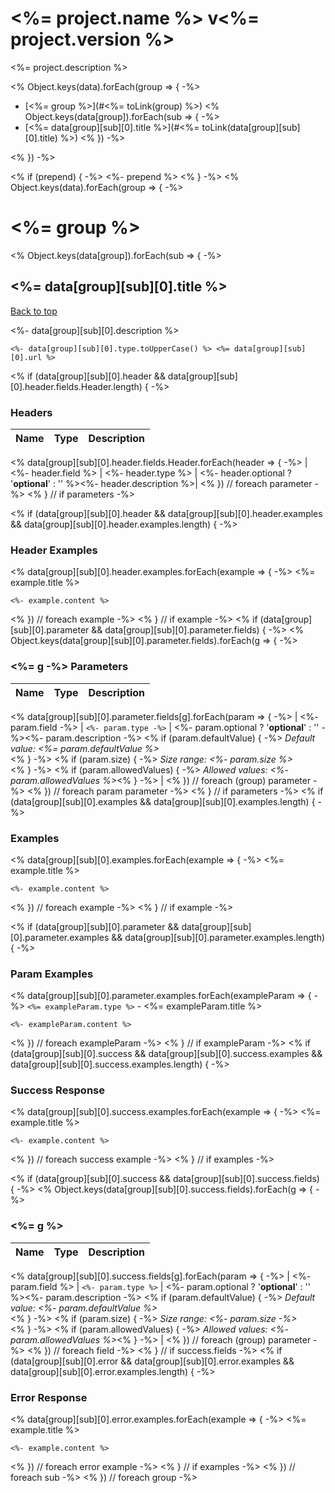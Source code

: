 <a name="top"></a>
# <%= project.name %> v<%= project.version %>

<%= project.description %>

<% Object.keys(data).forEach(group => { -%>
- [<%= group %>](#<%= toLink(group) %>)
	<% Object.keys(data[group]).forEach(sub => { -%>
- [<%= data[group][sub][0].title %>](#<%= toLink(data[group][sub][0].title) %>)
	<% }) -%>

<% }) -%>

<% if (prepend) { -%>
<%- prepend %>
<% } -%>
<% Object.keys(data).forEach(group => { -%>
# <a name='<%= toLink(group) %>'></a> <%= group %>

<% Object.keys(data[group]).forEach(sub => { -%>
## <a name='<%= toLink(data[group][sub][0].title) %>'></a> <%= data[group][sub][0].title %>
[Back to top](#top)

<%- data[group][sub][0].description %>
```
<%- data[group][sub][0].type.toUpperCase() %> <%= data[group][sub][0].url %>
```
<% if (data[group][sub][0].header && data[group][sub][0].header.fields.Header.length) { -%>
### Headers
| Name    | Type      | Description                          |
|---------|-----------|--------------------------------------|
<% data[group][sub][0].header.fields.Header.forEach(header => { -%>
| <%- header.field %> | <%- header.type %> | <%- header.optional ? '**optional**' : '' %><%- header.description %>|
<% }) // foreach parameter -%>
<% } // if parameters -%>

<% if (data[group][sub][0].header && data[group][sub][0].header.examples && data[group][sub][0].header.examples.length) { -%>

### Header Examples
<% data[group][sub][0].header.examples.forEach(example => { -%>
<%= example.title %>
```
<%- example.content %>
```
<% }) // foreach example -%>
<% } // if example -%>
<% if (data[group][sub][0].parameter && data[group][sub][0].parameter.fields) { -%>
<% Object.keys(data[group][sub][0].parameter.fields).forEach(g => { -%>
### <%= g -%> Parameters
| Name     | Type       | Description                           |
|:---------|:-----------|:--------------------------------------|
<% data[group][sub][0].parameter.fields[g].forEach(param => { -%>
| <%- param.field -%> | `<%- param.type -%>` | <%- param.optional ? '**optional**' : '' -%><%- param.description -%>
<% if (param.defaultValue) { -%>
_Default value: <%= param.defaultValue %>_<br><% } -%>
<% if (param.size) { -%>
_Size range: <%- param.size %>_<br><% } -%>
<% if (param.allowedValues) { -%>
_Allowed values: <%- param.allowedValues %>_<% } -%> |
<% }) // foreach (group) parameter -%>
<% }) // foreach param parameter -%>
<% } // if parameters -%>
<% if (data[group][sub][0].examples && data[group][sub][0].examples.length) { -%>

### Examples
<% data[group][sub][0].examples.forEach(example => { -%>
<%= example.title %>
```
<%- example.content %>
```
<% }) // foreach example -%>
<% } // if example -%>

<% if (data[group][sub][0].parameter && data[group][sub][0].parameter.examples && data[group][sub][0].parameter.examples.length) { -%>
### Param Examples
<% data[group][sub][0].parameter.examples.forEach(exampleParam => { -%>
`<%= exampleParam.type %>` - <%= exampleParam.title %>
```<%= exampleParam.type %>
<%- exampleParam.content %>
```
<% }) // foreach exampleParam -%>
<% } // if exampleParam -%>
<% if (data[group][sub][0].success && data[group][sub][0].success.examples && data[group][sub][0].success.examples.length) { -%>
### Success Response
<% data[group][sub][0].success.examples.forEach(example => { -%>
<%= example.title %>
```
<%- example.content %>
```
<% }) // foreach success example -%>
<% } // if examples -%>

<% if (data[group][sub][0].success && data[group][sub][0].success.fields) { -%>
<% Object.keys(data[group][sub][0].success.fields).forEach(g => { -%>
### <%= g %>
| Name     | Type       | Description                           |
|:---------|:-----------|:--------------------------------------|
<% data[group][sub][0].success.fields[g].forEach(param => { -%>
| <%- param.field %> | `<%- param.type %>` | <%- param.optional ? '**optional**' : '' %><%- param.description -%>
<% if (param.defaultValue) { -%>
_Default value: <%- param.defaultValue %>_<br><% } -%>
<% if (param.size) { -%>
_Size range: <%- param.size -%>_<br><% } -%>
<% if (param.allowedValues) { -%>
_Allowed values: <%- param.allowedValues %>_<% } -%> |
<% }) // foreach (group) parameter -%>
<% }) // foreach field -%>
<% } // if success.fields -%>
<% if (data[group][sub][0].error && data[group][sub][0].error.examples && data[group][sub][0].error.examples.length) { -%>

### Error Response
<% data[group][sub][0].error.examples.forEach(example => { -%>
<%= example.title %>
```
<%- example.content %>
```
<% }) // foreach error example -%>
<% } // if examples -%>
<% }) // foreach sub  -%>
<% }) // foreach group -%>
